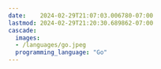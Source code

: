 ```yaml
---
date:    2024-02-29T21:07:03.006780-07:00
lastmod: 2024-02-29T21:20:30.689862-07:00
cascade:
  images:
  - /languages/go.jpeg
  programming_language: "Go"
---
```

